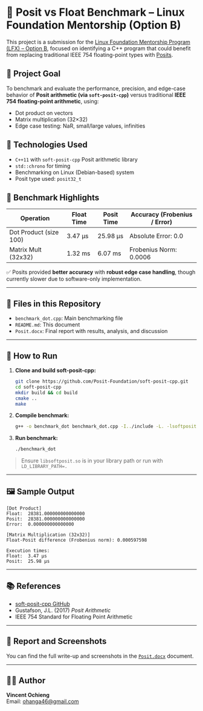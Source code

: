 # 🧮 Posit vs Float Benchmark – Linux Foundation Mentorship (Option B)

This project is a submission for the [Linux Foundation Mentorship Program (LFX) – Option B](https://lfx.linuxfoundation.org/tools/mentorship/), focused on identifying a C++ program that could benefit from replacing traditional IEEE 754 floating-point types with [Posits](https://posithub.org).

## 📌 Project Goal

To benchmark and evaluate the performance, precision, and edge-case behavior of **Posit arithmetic (via `soft-posit-cpp`)** versus traditional **IEEE 754 floating-point arithmetic**, using:
- Dot product on vectors
- Matrix multiplication (32×32)
- Edge case testing: NaR, small/large values, infinities

## 🔧 Technologies Used
- `C++11` with `soft-posit-cpp` Posit arithmetic library
- `std::chrono` for timing
- Benchmarking on Linux (Debian-based) system
- Posit type used: `posit32_t`

## 🧪 Benchmark Highlights

| Operation               | Float Time | Posit Time | Accuracy (Frobenius / Error) |
|------------------------|------------|------------|-------------------------------|
| Dot Product (size 100) | 3.47 µs    | 25.98 µs   | Absolute Error: 0.0           |
| Matrix Mult (32x32)    | 1.32 ms    | 6.07 ms    | Frobenius Norm: 0.0006        |

✅ Posits provided **better accuracy** with **robust edge case handling**, though currently slower due to software-only implementation.

---

## 🧾 Files in this Repository

- `benchmark_dot.cpp`: Main benchmarking file
- `README.md`: This document
- `Posit.docx`: Final report with results, analysis, and discussion

---

## 🚀 How to Run

1. **Clone and build soft-posit-cpp:**
   ```bash
   git clone https://github.com/Posit-Foundation/soft-posit-cpp.git
   cd soft-posit-cpp
   mkdir build && cd build
   cmake ..
   make
   ```

2. **Compile benchmark:**
   ```bash
   g++ -o benchmark_dot benchmark_dot.cpp -I../include -L. -lsoftposit -std=c++11
   ```

3. **Run benchmark:**
   ```bash
   ./benchmark_dot
   ```

> Ensure `libsoftposit.so` is in your library path or run with `LD_LIBRARY_PATH=.`

---

## 🖼️ Sample Output

```
[Dot Product]
Float:  28381.000000000000000
Posit:  28381.000000000000000
Error:  0.000000000000000

[Matrix Multiplication (32x32)]
Float-Posit difference (Frobenius norm): 0.000597598

Execution times:
Float:  3.47 µs
Posit:  25.98 µs
```

---

## 📚 References

- [soft-posit-cpp GitHub](https://github.com/Posit-Foundation/soft-posit-cpp)
- Gustafson, J.L. (2017) *Posit Arithmetic*
- IEEE 754 Standard for Floating Point Arithmetic

---

## 📎 Report and Screenshots

You can find the full write-up and screenshots in the [`Posit.docx`](./Posit.docx%20.pdf) document.

---

## 🙋‍♂️ Author

**Vincent Ochieng**  
Email: ohanga46@gmail.com  
